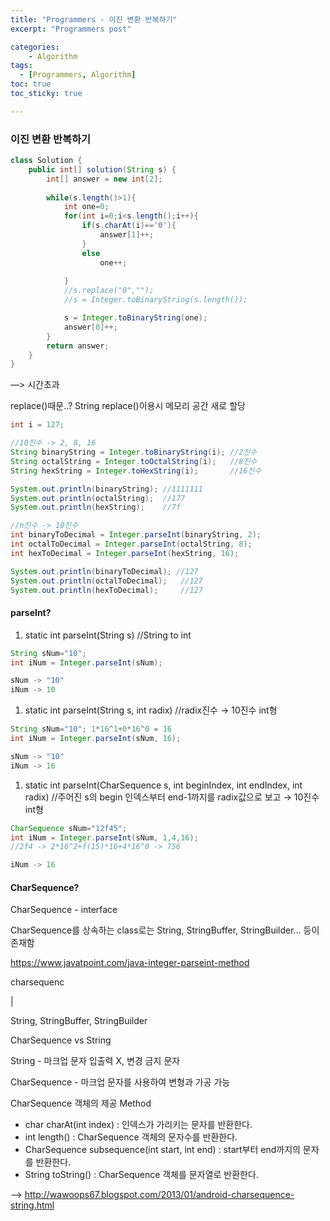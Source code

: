 ```yaml
---
title: "Programmers - 이진 변환 반복하기"
excerpt: "Programmers post"

categories:
    - Algorithm
tags:
  - [Programmers, Algorithm]
toc: true
toc_sticky: true

---
```

### 이진 변환 반복하기
    
```java
class Solution {
    public int[] solution(String s) {
        int[] answer = new int[2];
        
        while(s.length()>1){  
            int one=0;
            for(int i=0;i<s.length();i++){
                if(s.charAt(i)=='0'){
                    answer[1]++;
                }
                else
                    one++;
            
            }
            //s.replace("0","");
            //s = Integer.toBinaryString(s.length());

            s = Integer.toBinaryString(one);
            answer[0]++;
        }
        return answer;
    }
}
```

—> 시간초과

replace()때문..? String replace()이용시 메모리 공간 새로 할당

```java
int i = 127;

//10진수 -> 2, 8, 16
String binaryString = Integer.toBinaryString(i); //2진수
String octalString = Integer.toOctalString(i);   //8진수
String hexString = Integer.toHexString(i);       //16진수

System.out.println(binaryString); //1111111
System.out.println(octalString);  //177
System.out.println(hexString);    //7f

//n진수 -> 10진수
int binaryToDecimal = Integer.parseInt(binaryString, 2);
int octalToDecimal = Integer.parseInt(octalString, 8);
int hexToDecimal = Integer.parseInt(hexString, 16);

System.out.println(binaryToDecimal); //127
System.out.println(octalToDecimal);   //127
System.out.println(hexToDecimal);     //127
```

#### parseInt?

1. static int parseInt(String s) //String to int

```java
String sNum="10";
int iNum = Integer.parseInt(sNum);

sNum -> "10"
iNum -> 10
```

1. static int parseInt(String s, int radix) //radix진수 → 10진수 int형

```java
String sNum="10"; 1*16^1+0*16^0 = 16
int iNum = Integer.parseInt(sNum, 16);

sNum -> "10"
iNum -> 16
```

1. static int parseInt(CharSequence s, int beginIndex, int endIndex, int radix) //주어진 s의 begin 인덱스부터 end-1까지를 radix값으로 보고 → 10진수 int형

```java
CharSequence sNum="12f45";
int iNum = Integer.parseInt(sNum, 1,4,16);
//2f4 -> 2*16^2+f(15)*16+4*16^0 -> 756

iNum -> 16
```

#### CharSequence? 

CharSequence - interface

CharSequence를 상속하는 class로는 String, StringBuffer, StringBuilder… 등이 존재함

https://www.javatpoint.com/java-integer-parseint-method

charsequenc

|

String, StringBuffer, StringBuilder

CharSequence vs String

String - 마크업 문자 입출력 X, 변경 금지 문자

CharSequence - 마크업 문자를 사용하여 변형과 가공 가능

CharSequence 객체의 제공 Method

- char charAt(int index) : 인덱스가 가리키는 문자를 반환한다.
- int length() : CharSequence 객체의 문자수를 반환한다.
- CharSequence subsequence(int start, int end) : start부터 end까지의 문자를 반환한다.
- String toString() : CharSequence 객체를 문자열로 반환한다.

—> http://wawoops67.blogspot.com/2013/01/android-charsequence-string.html